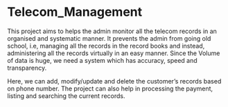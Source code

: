 # Telecom_Management

This project aims to helps the admin monitor all the telecom records in an organised and systematic manner. It prevents the admin from going old school, i.e, managing all the records in the record books and instead, administering all the records virtually in an easy manner. Since the Volume of data is huge, we need a system which has accuracy, speed and transparency.

Here, we can add, modify/update  and delete the customer’s records based on phone number. The project can also help in processing the payment, listing and searching the current records.
